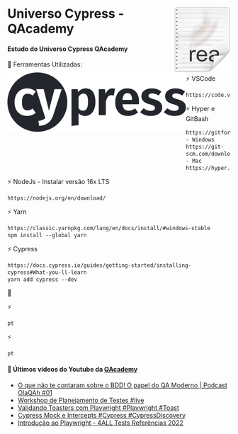 # <img src="icon.png" align="right" />
# <img src="LogoCypress.png" align="left" />

# Universo Cypress - QAcademy
<h4>Estudo do Universo Cypress QAcademy</h4>

🧰 Ferramentas Utilizadas:<br>

   ⚡ VSCode<br>
   
    https://code.visualstudio.com/download

   ⚡ Hyper e GitBash<br>

    https://gitforwindows.org/ - Windows
    https://git-scm.com/download/mac - Mac
    https://hyper.is/plugins

   ⚡ NodeJs - Instalar versão 16x LTS<br>

    https://nodejs.org/en/download/

   ⚡ Yarn <br>

    https://classic.yarnpkg.com/lang/en/docs/install/#windows-stable
    npm install --global yarn

   ⚡ Cypress <br>
    
    https://docs.cypress.io/guides/getting-started/installing-cypress#What-you-ll-learn
    yarn add cypress --dev
    

🧰 <br>

   ⚡ <br>

    pt

   ⚡ <br>

    pt
    
#### 🧰 Últimos vídeos do Youtube da [QAcademy](https://github.com/weareqacademy)
<!-- YOUTUBE:START -->
- [O que não te contaram sobre o BDD!  O papel do QA Moderno | Podcast OlaQAh #01](https://www.youtube.com/watch?v=xpDhQzGnCdQ)
- [Workshop de Planejamento de Testes #live](https://www.youtube.com/watch?v=PxO-clXRCpM)
- [Validando Toasters com Playwright #Playwright #Toast](https://www.youtube.com/watch?v=49YFO4ppvt0)
- [Cypress Mock e Intercepts #Cypress #CypressDiscovery](https://www.youtube.com/watch?v=HJmlWMDMK30)
- [Introdução ao Playwright - 4ALL Tests Referências 2022](https://www.youtube.com/watch?v=LEY3BLh_dA8)
<!-- YOUTUBE:END -->
